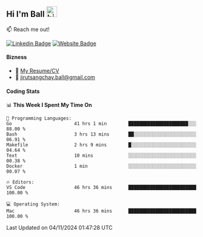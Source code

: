 ## Hi I'm Ball <img src="https://user-images.githubusercontent.com/1303154/88677602-1635ba80-d120-11ea-84d8-d263ba5fc3c0.gif" width="28px" height="28px" alt="hi">
 
:mailbox: Reach me out!

[![Linkedin Badge](https://img.shields.io/badge/-Jirut-0e76a8?style=flat&labelColor=0e76a8&logo=linkedin&logoColor=white)](https://www.linkedin.com/in/jirut-sangchay-338370251)
[![Website Badge](https://img.shields.io/badge/Website-184aa8?logo=website&logoColor=)](https://resume-jirut.web.app)

<!-- TODO: Add last video link -->
#### Bizness
- :paperclip: [My Resume/CV](https://github.com/Jirut01/Jirut01/blob/main/resume_jirut.pdf)
- :email: jirutsangchay.ball@gmail.com

#### Coding Stats


<!--START_SECTION:waka-->
📊 **This Week I Spent My Time On** 

```text
💬 Programming Languages: 
Go                       41 hrs 1 min        ██████████████████████░░░   88.00 % 
Bash                     3 hrs 13 mins       ██░░░░░░░░░░░░░░░░░░░░░░░   06.91 % 
Makefile                 2 hrs 9 mins        █░░░░░░░░░░░░░░░░░░░░░░░░   04.64 % 
Text                     10 mins             ░░░░░░░░░░░░░░░░░░░░░░░░░   00.38 % 
Docker                   1 min               ░░░░░░░░░░░░░░░░░░░░░░░░░   00.07 % 

🔥 Editors: 
VS Code                  46 hrs 36 mins      █████████████████████████   100.00 % 

💻 Operating System: 
Mac                      46 hrs 36 mins      █████████████████████████   100.00 % 
```


 Last Updated on 04/11/2024 01:47:28 UTC
<!--END_SECTION:waka-->
